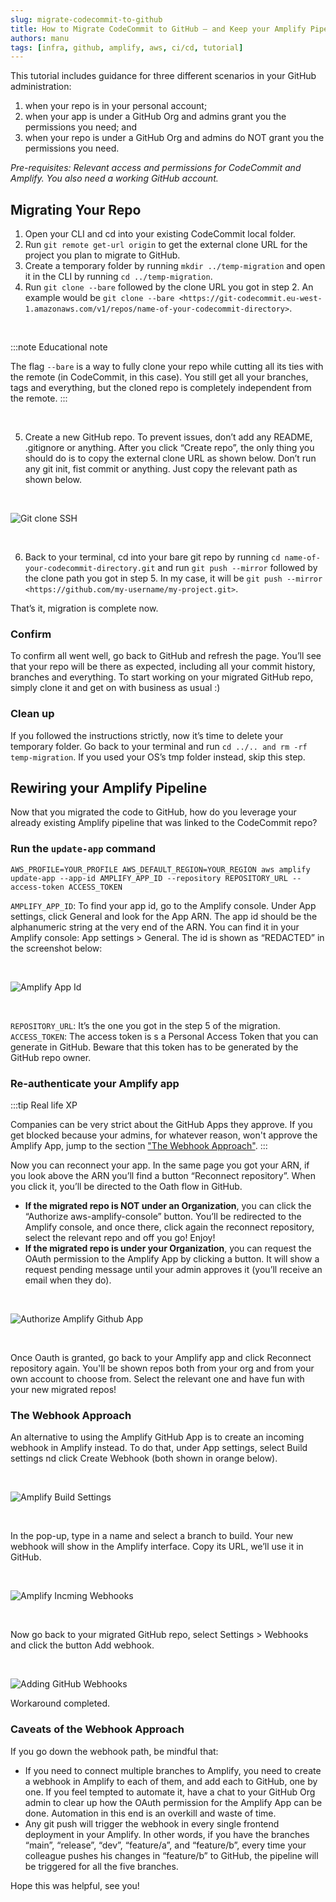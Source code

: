 ```yaml
---
slug: migrate-codecommit-to-github
title: How to Migrate CodeCommit to GitHub — and Keep your Amplify Pipeline
authors: manu
tags: [infra, github, amplify, aws, ci/cd, tutorial]
---
```



This tutorial includes guidance for three different scenarios in your GitHub administration:

1. when your repo is in your personal account;
2. when your app is under a GitHub Org and admins grant you the permissions you need; and
3. when your repo is under a GitHub Org and admins do NOT grant you the permissions you need.

_Pre-requisites: Relevant access and permissions for CodeCommit and Amplify. You also need a working GitHub account._

<!--truncate-->

## Migrating Your Repo

1. Open your CLI and cd into your existing CodeCommit local folder.
2. Run `git remote get-url origin` to get the external clone URL for the project you plan to migrate to GitHub.
3. Create a temporary folder by running `mkdir ../temp-migration` and open it in the CLI by running `cd ../temp-migration`.
4. Run `git clone --bare` followed by the clone URL you got in step 2. An example would be `git clone --bare <https://git-codecommit.eu-west-1.amazonaws.com/v1/repos/name-of-your-codecommit-directory>`.

<br/>

:::note Educational note

The flag `--bare` is a way to fully clone your repo while cutting all its ties with the remote (in CodeCommit, in this case). You still get all your branches, tags and everything, but the cloned repo is completely independent from the remote.
:::

<br/>

5. Create a new GitHub repo. To prevent issues, don’t add any README, .gitignore or anything. After you click “Create repo”, the only thing you should do is to copy the external clone URL as shown below. Don’t run any git init, fist commit or anything. Just copy the relevant path as shown below.

<br/>

![Git clone SSH](./clone_ssh.webp)

<br/>

6. Back to your terminal, cd into your bare git repo by running `cd name-of-your-codecommit-directory.git` and run `git push --mirror` followed by the clone path you got in step 5. In my case, it will be `git push --mirror <https://github.com/my-username/my-project.git>`.

That’s it, migration is complete now.

### Confirm

To confirm all went well, go back to GitHub and refresh the page. You’ll see that your repo will be there as expected, including all your commit history, branches and everything. To start working on your migrated GitHub repo, simply clone it and get on with business as usual :)

### Clean up

If you followed the instructions strictly, now it’s time to delete your temporary folder. Go back to your terminal and run `cd ../.. and rm -rf temp-migration`. If you used your OS’s tmp folder instead, skip this step.

## Rewiring your Amplify Pipeline

Now that you migrated the code to GitHub, how do you leverage your already existing Amplify pipeline that was linked to the CodeCommit repo?

### Run  the `update-app` command
```
AWS_PROFILE=YOUR_PROFILE AWS_DEFAULT_REGION=YOUR_REGION aws amplify update-app --app-id AMPLIFY_APP_ID --repository REPOSITORY_URL --access-token ACCESS_TOKEN
```
`AMPLIFY_APP_ID`: To find your app id, go to the Amplify console. Under App settings, click General and look for the App ARN. The app id should be the alphanumeric string at the very end of the ARN. You can find it in your Amplify console: App settings > General. The id is shown as “REDACTED” in the screenshot below:

<br/>

![Amplify App Id](./amplify_data.webp)

<br/>

`REPOSITORY_URL`: It’s the one you got in the step 5 of the migration.
`ACCESS_TOKEN`: The access token is s a Personal Access Token that you can generate in GitHub. Beware that this token has to be generated by the GitHub repo owner.

### Re-authenticate your Amplify app

:::tip Real life XP

Companies can be very strict about the GitHub Apps they approve. If you get blocked because your admins, for whatever reason, won't approve the Amplify App, jump to the section ["The Webhook Approach"](#the-webhook-approach).
:::

Now you can reconnect your app. In the same page you got your ARN, if you look above the ARN you’ll find a button “Reconnect repository”. When you click it, you’ll be directed to the Oath flow in GitHub.
- **If the migrated repo is NOT under an Organization**, you can click the “Authorize aws-amplify-console” button. You’ll be redirected to the Amplify console, and once there, click again the reconnect repository, select the relevant repo and off you go! Enjoy!
- **If the migrated repo is under your Organization**, you can request the OAuth permission to the Amplify App by clicking a button. It will show a request pending message until your admin approves it (you’ll receive an email when they do).

<br/>

![Authorize Amplify Github App](./authorize_amplify_app.webp)

<br/>

Once Oauth is granted, go back to your Amplify app and click Reconnect repository again. You'll be shown repos both from your org and from your own account to choose from. Select the relevant one and have fun with your new migrated repos!

### The Webhook Approach

An alternative to using the Amplify GitHub App is to create an incoming webhook in Amplify instead.
To do that, under App settings, select Build settings nd click Create Webhook (both shown in orange below).

<br/>

![Amplify Build Settings](./amplify_build_settings.webp)

<br/>

In the pop-up, type in a name and select a branch to build. Your new webhook will show in the Amplify interface. Copy its URL, we’ll use it in GitHub.

<br/>

![Amplify Incming Webhooks](./amplify_incoming_webhooks.webp)

<br/>

Now go back to your migrated GitHub repo, select Settings > Webhooks and click the button Add webhook.

<br/>

![Adding GitHub Webhooks](./github_webhooks.webp)

Workaround completed.

### Caveats of the Webhook Approach

If you go down the webhook path, be mindful that:

- If you need to connect multiple branches to Amplify, you need to create a webhook in Amplify to each of them, and add each to GitHub, one by one. If you feel tempted to automate it, have a chat to your GitHub Org admin to clear up how the OAuth permission for the Amplify App can be done. Automation in this end is an overkill and waste of time.
- Any git push will trigger the webhook in every single frontend deployment in your Amplify. In other words, if you have the branches “main”, “release”, “dev”, “feature/a”, and “feature/b”, every time your colleague pushes his changes in “feature/b” to GitHub, the pipeline will be triggered for all the five branches.


Hope this was helpful, see you!
